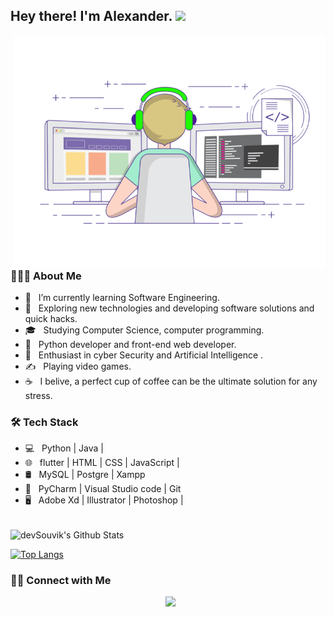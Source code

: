 <h2> Hey there! I'm Alexander. <img src="https://github.com/souvikguria98/souvikguria98/blob/master/Hi.gif" width="25"></h2>
<img align="right" alt="GIF" src="https://raw.githubusercontent.com/devSouvik/devSouvik/master/gif3.gif" width="500"/>

<h3> 👨🏻‍💻 About Me </h3>

- 🔭 &nbsp; I’m currently learning Software Engineering.
- 🤔 &nbsp; Exploring new technologies and developing software solutions and quick hacks.
- 🎓 &nbsp; Studying Computer Science, computer programming.
- 💼 &nbsp; Python developer and front-end web developer.
- 🌱 &nbsp; Enthusiast in cyber Security and Artificial Intelligence .
- ✍️ &nbsp; Playing video games.
- ☕ &nbsp; I belive, a perfect cup of coffee can be the ultimate solution for any stress. 

<h3>🛠 Tech Stack</h3>

- 💻 &nbsp; Python | Java |
- 🌐 &nbsp; flutter | HTML | CSS | JavaScript |  
- 🛢 &nbsp; MySQL | Postgre | Xampp
- 🔧 &nbsp; PyCharm | Visual Studio code | Git
- 🖥 &nbsp; Adobe Xd | Illustrator | Photoshop | 

<br>

<img align="center" src="https://github-readme-stats.vercel.app/api?username=AlexanderIvanofff&include_all_commits=true&count_private=true&show_icons=true&line_height=20&title_color=7A7ADB&icon_color=2234AE&text_color=D3D3D3&bg_color=0,000000,130F40" alt="devSouvik's Github Stats">

</br>

[![Top Langs](https://github-readme-stats.vercel.app/api/top-langs/?username=AlexanderIvanofff&layout=compact&text_color=daf7dc&bg_color=151515)](https://github.com/AlexanderIvanofff/github-readme-stats)


<h3> 🤝🏻 Connect with Me </h3>

<p align="center">
&nbsp; <a href="mailto:valmon888@gmail.com" target="_blank" rel="noopener noreferrer"><img src="https://img.icons8.com/plasticine/100/000000/gmail.png"  width="50" /></a>
</p>
